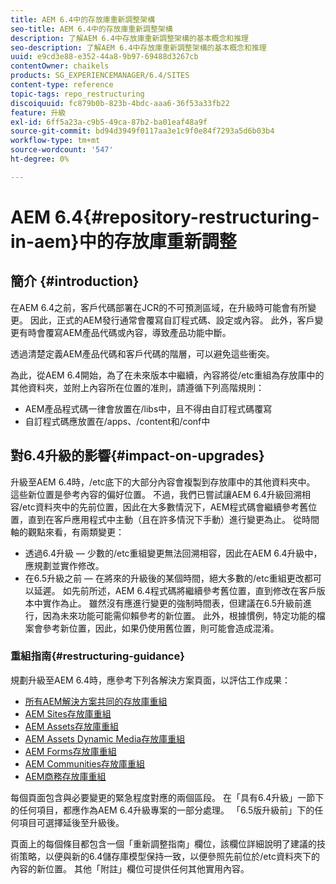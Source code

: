 ```yaml
---
title: AEM 6.4中的存放庫重新調整架構
seo-title: AEM 6.4中的存放庫重新調整架構
description: 了解AEM 6.4中存放庫重新調整架構的基本概念和推理
seo-description: 了解AEM 6.4中存放庫重新調整架構的基本概念和推理
uuid: e9cd3e88-e352-44a8-9b97-69488d3267cb
contentOwner: chaikels
products: SG_EXPERIENCEMANAGER/6.4/SITES
content-type: reference
topic-tags: repo_restructuring
discoiquuid: fc879b0b-823b-4bdc-aaa6-36f53a33fb22
feature: 升級
exl-id: 6ff5a23a-c9b5-49ca-87b2-ba01eaf48a9f
source-git-commit: bd94d3949f0117aa3e1c9f0e84f7293a5d6b03b4
workflow-type: tm+mt
source-wordcount: '547'
ht-degree: 0%

---
```


# AEM 6.4{#repository-restructuring-in-aem}中的存放庫重新調整

## 簡介 {#introduction}

在AEM 6.4之前，客戶代碼部署在JCR的不可預測區域，在升級時可能會有所變更。 因此，正式的AEM發行通常會覆寫自訂程式碼、設定或內容。 此外，客戶變更有時會覆寫AEM產品代碼或內容，導致產品功能中斷。

透過清楚定義AEM產品代碼和客戶代碼的階層，可以避免這些衝突。

為此，從AEM 6.4開始，為了在未來版本中繼續，內容將從/etc重組為存放庫中的其他資料夾，並附上內容所在位置的准則，請遵循下列高階規則：

* AEM產品程式碼一律會放置在/libs中，且不得由自訂程式碼覆寫
* 自訂程式碼應放置在/apps、/content和/conf中

## 對6.4升級的影響{#impact-on-upgrades}

升級至AEM 6.4時，/etc底下的大部分內容會複製到存放庫中的其他資料夾中。 這些新位置是參考內容的偏好位置。 不過，我們已嘗試讓AEM 6.4升級回溯相容/etc資料夾中的先前位置，因此在大多數情況下，AEM程式碼會繼續參考舊位置，直到在客戶應用程式中主動（且在許多情況下手動）進行變更為止。 從時間軸的觀點來看，有兩類變更：

* 透過6.4升級 — 少數的/etc重組變更無法回溯相容，因此在AEM 6.4升級中，應規劃並實作修改。
* 在6.5升級之前 — 在將來的升級後的某個時間，絕大多數的/etc重組更改都可以延遲。 如先前所述，AEM 6.4程式碼將繼續參考舊位置，直到修改在客戶版本中實作為止。 雖然沒有應進行變更的強制時間表，但建議在6.5升級前進行，因為未來功能可能需仰賴參考的新位置。 此外，根據慣例，特定功能的檔案會參考新位置，因此，如果仍使用舊位置，則可能會造成混淆。

### 重組指南{#restructuring-guidance}

規劃升級至AEM 6.4時，應參考下列各解決方案頁面，以評估工作成果：

* [所有AEM解決方案共同的存放庫重組](/help/sites-deploying/all-repository-restructuring-in-aem-6-4.md)
* [AEM Sites存放庫重組](/help/sites-deploying/sites-repository-restructuring-in-aem-6-4.md)
* [AEM Assets存放庫重組](/help/sites-deploying/assets-repository-restructuring-in-aem-6-4.md)
* [AEM Assets Dynamic Media存放庫重組](/help/sites-deploying/dynamicmedia-repository-restructuring-in-aem-6-4.md)
* [AEM Forms存放庫重組](/help/sites-deploying/forms-repository-restructuring-in-aem-6-4.md)
* [AEM Communities存放庫重組](/help/sites-deploying/communities-repository-restructuring-in-aem-6-4.md)
* [AEM商務存放庫重組](/help/sites-deploying/ecommerce-repository-restructuring-in-aem-6-4.md)

每個頁面包含與必要變更的緊急程度對應的兩個區段。 在「具有6.4升級」一節下的任何項目，都應作為AEM 6.4升級專案的一部分處理。 「6.5版升級前」下的任何項目可選擇延後至升級後。

頁面上的每個條目都包含一個「重新調整指南」欄位，該欄位詳細說明了建議的技術策略，以便與新的6.4儲存庫模型保持一致，以便參照先前位於/etc資料夾下的內容的新位置。 其他「附註」欄位可提供任何其他實用內容。
